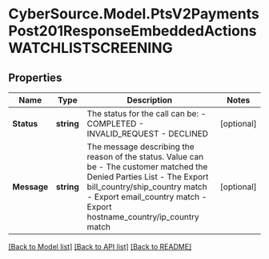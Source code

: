# CyberSource.Model.PtsV2PaymentsPost201ResponseEmbeddedActionsWATCHLISTSCREENING
## Properties

Name | Type | Description | Notes
------------ | ------------- | ------------- | -------------
**Status** | **string** | The status for the call can be: - COMPLETED - INVALID_REQUEST - DECLINED  | [optional] 
**Message** | **string** | The message describing the reason of the status. Value can be   - The customer matched the Denied Parties List   - The Export bill_country/ship_country  match   - Export email_country match   - Export hostname_country/ip_country match  | [optional] 

[[Back to Model list]](../README.md#documentation-for-models) [[Back to API list]](../README.md#documentation-for-api-endpoints) [[Back to README]](../README.md)

